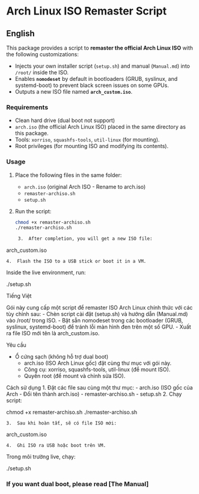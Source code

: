 # Arch Linux ISO Remaster Script

## English

This package provides a script to **remaster the official Arch Linux ISO** with the following customizations:
- Injects your own installer script (`setup.sh`) and manual (`Manual.md`) into `/root/` inside the ISO.
- Enables **`nomodeset`** by default in bootloaders (GRUB, syslinux, and systemd-boot) to prevent black screen issues on some GPUs.
- Outputs a new ISO file named **`arch_custom.iso`**.

### Requirements
- Clean hard drive (dual boot not support)
- `arch.iso` (the official Arch Linux ISO) placed in the same directory as this package.
- Tools: `xorriso`, `squashfs-tools`, `util-linux` (for mounting).
- Root privileges (for mounting ISO and modifying its contents).

### Usage
1. Place the following files in the same folder:
   - `arch.iso` (original Arch ISO - Rename to arch.iso)
   - `remaster-archiso.sh`
   - `setup.sh`

2. Run the script:
   ```bash
   chmod +x remaster-archiso.sh
   ./remaster-archiso.sh

	3.	After completion, you will get a new ISO file:

arch_custom.iso


	4.	Flash the ISO to a USB stick or boot it in a VM.
Inside the live environment, run:

./setup.sh

Tiếng Việt

Gói này cung cấp một script để remaster ISO Arch Linux chính thức với các tùy chỉnh sau:
	-	Chèn script cài đặt (setup.sh) và hướng dẫn (Manual.md) vào /root/ trong ISO.
	-	Bật sẵn nomodeset trong các bootloader (GRUB, syslinux, systemd-boot) để tránh lỗi màn hình đen trên một số GPU.
	-	Xuất ra file ISO mới tên là arch_custom.iso.

Yêu cầu
  - Ổ cứng sạch (không hỗ trợ dual boot)
	-	arch.iso (ISO Arch Linux gốc) đặt cùng thư mục với gói này.
	-	Công cụ: xorriso, squashfs-tools, util-linux (để mount ISO).
	-	Quyền root (để mount và chỉnh sửa ISO).

Cách sử dụng
	1.	Đặt các file sau cùng một thư mục:
	-	arch.iso (ISO gốc của Arch - Đổi tên thành arch.iso)
	-	remaster-archiso.sh
	-	setup.sh
	2.	Chạy script:

chmod +x remaster-archiso.sh
./remaster-archiso.sh


	3.	Sau khi hoàn tất, sẽ có file ISO mới:

arch_custom.iso


	4.	Ghi ISO ra USB hoặc boot trên VM.
Trong môi trường live, chạy:

./setup.sh

### If you want dual boot, please read [The Manual]
